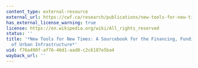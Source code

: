 ```yaml
---
content_type: external-resource
external_url: https://cwf.ca/research/publications/new-tools-for-new-times-a-sourcebook-for-the-financing-funding-and-delivery-of-urban-infrastructure/
has_external_license_warning: true
license: https://en.wikipedia.org/wiki/All_rights_reserved
status: ''
title: '*New Tools for New Times: A Sourcebook for the Financing, Funding, and Delivery
  of Urban Infrastructure*'
uid: f76a490f-af76-46d1-aad8-c2c6187e5ba4
wayback_url: ''
---
```

